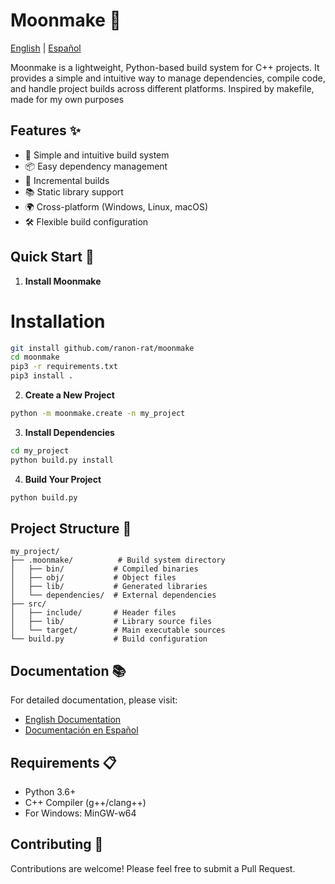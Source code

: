 # Moonmake 🌙

[English](https://github.com/ranon-rat/moonmake/docs/en/README.md) | [Español](https://github.com/ranon-rat/moonmake/docs/es/README.md)

Moonmake is a lightweight, Python-based build system for C++ projects. It provides a simple and intuitive way to manage dependencies, compile code, and handle project builds across different platforms.
Inspired by makefile, made for my own purposes

## Features ✨

- 🚀 Simple and intuitive build system
- 📦 Easy dependency management
- 🔄 Incremental builds
- 📚 Static library support
- 🌍 Cross-platform (Windows, Linux, macOS)
- 🛠️ Flexible build configuration

## Quick Start 🚀

1. **Install Moonmake**
# Installation

```bash
git install github.com/ranon-rat/moonmake
cd moonmake
pip3 -r requirements.txt
pip3 install .
```

2. **Create a New Project**
```bash
python -m moonmake.create -n my_project
```

3. **Install Dependencies**
```bash
cd my_project
python build.py install
```

4. **Build Your Project**
```bash
python build.py
```

## Project Structure 📁

```
my_project/
├── .moonmake/          # Build system directory
│   ├── bin/           # Compiled binaries
│   ├── obj/           # Object files
│   ├── lib/           # Generated libraries
│   └── dependencies/  # External dependencies
├── src/
│   ├── include/       # Header files
│   ├── lib/           # Library source files
│   └── target/        # Main executable sources
└── build.py           # Build configuration
```

## Documentation 📚

For detailed documentation, please visit:
- [English Documentation](https://github.com/ranon-rat/moonmake/docs/en/README.md)
- [Documentación en Español](https://github.com/ranon-rat/moonmake/docs/es/README.md)

## Requirements 📋

- Python 3.6+
- C++ Compiler (g++/clang++)
- For Windows: MinGW-w64

## Contributing 🤝

Contributions are welcome! Please feel free to submit a Pull Request.

